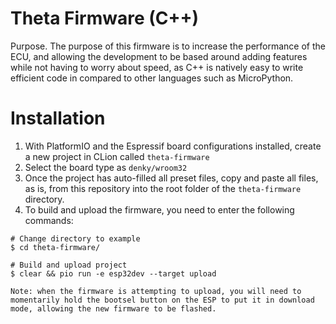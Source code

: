 Theta Firmware (C++)
=====================================
Purpose.
The purpose of this firmware is to increase the performance of the ECU, and allowing the development to be based around adding features while not having to worry about speed, as C++ is natively easy to write efficient code in compared to other languages such as MicroPython.


Installation
=====================================
1. With PlatformIO and the Espressif board configurations installed, create a new project in CLion called `theta-firmware`
2. Select the board type as `denky/wroom32`
3. Once the project has auto-filled all preset files, copy and paste all files, as is, from this repository into the root folder of the `theta-firmware` directory.
4. To build and upload the firmware, you need to enter the following commands:

```shell
# Change directory to example
$ cd theta-firmware/

# Build and upload project
$ clear && pio run -e esp32dev --target upload

```

`Note: when the firmware is attempting to upload, you will need to momentarily hold the bootsel button on the ESP to put it in download mode, allowing the new firmware to be flashed.`
